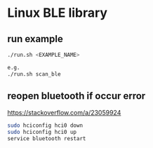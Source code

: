 # Linux BLE library

## run example

```bash
./run.sh <EXAMPLE_NAME>

e.g.
./run.sh scan_ble
```

## reopen bluetooth if occur error

https://stackoverflow.com/a/23059924

```bash
sudo hciconfig hci0 down
sudo hciconfig hci0 up
service bluetooth restart
```
